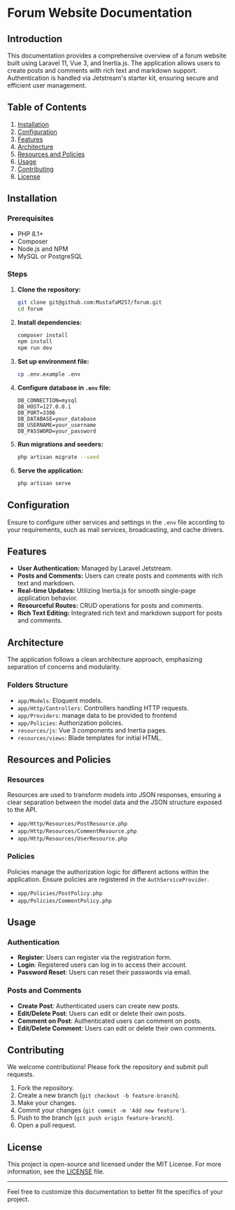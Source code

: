 # Forum Website Documentation

## Introduction

This documentation provides a comprehensive overview of a forum website built using Laravel 11, Vue 3, and Inertia.js. The application allows users to create posts and comments with rich text and markdown support. Authentication is handled via Jetstream's starter kit, ensuring secure and efficient user management.

## Table of Contents

1. [Installation](#installation)
2. [Configuration](#configuration)
3. [Features](#features)
4. [Architecture](#architecture)
5. [Resources and Policies](#resources-and-policies)
6. [Usage](#usage)
7. [Contributing](#contributing)
8. [License](#license)

## Installation

### Prerequisites

- PHP 8.1+
- Composer
- Node.js and NPM
- MySQL or PostgreSQL

### Steps

1. **Clone the repository:**
    ```sh
    git clone git@github.com:MustafaM257/forum.git
    cd forum
    ```

2. **Install dependencies:**
    ```sh
    composer install
    npm install
    npm run dev
    ```

3. **Set up environment file:**
    ```sh
    cp .env.example .env
    ```

4. **Configure database in `.env` file:**
    ```env
    DB_CONNECTION=mysql
    DB_HOST=127.0.0.1
    DB_PORT=3306
    DB_DATABASE=your_database
    DB_USERNAME=your_username
    DB_PASSWORD=your_password
    ```

5. **Run migrations and seeders:**
    ```sh
    php artisan migrate --seed
    ```

6. **Serve the application:**
    ```sh
    php artisan serve
    ```

## Configuration

Ensure to configure other services and settings in the `.env` file according to your requirements, such as mail services, broadcasting, and cache drivers.

## Features

- **User Authentication:** Managed by Laravel Jetstream.
- **Posts and Comments:** Users can create posts and comments with rich text and markdown.
- **Real-time Updates:** Utilizing Inertia.js for smooth single-page application behavior.
- **Resourceful Routes:** CRUD operations for posts and comments.
- **Rich Text Editing:** Integrated rich text and markdown support for posts and comments.

## Architecture

The application follows a clean architecture approach, emphasizing separation of concerns and modularity.

### Folders Structure

- `app/Models`: Eloquent models.
- `app/Http/Controllers`: Controllers handling HTTP requests.
- `app/Providers`: manage data to be provided to frontend
- `app/Policies`: Authorization policies.
- `resources/js`: Vue 3 components and Inertia pages.
- `resources/views`: Blade templates for initial HTML.

## Resources and Policies

### Resources

Resources are used to transform models into JSON responses, ensuring a clear separation between the model data and the JSON structure exposed to the API.

- `app/Http/Resources/PostResource.php`
- `app/Http/Resources/CommentResource.php`
- `app/Http/Resources/UserResource.php`
### Policies

Policies manage the authorization logic for different actions within the application. Ensure policies are registered in the `AuthServiceProvider`.

- `app/Policies/PostPolicy.php`
- `app/Policies/CommentPolicy.php`


## Usage

### Authentication

- **Register**: Users can register via the registration form.
- **Login**: Registered users can log in to access their account.
- **Password Reset**: Users can reset their passwords via email.

### Posts and Comments

- **Create Post**: Authenticated users can create new posts.
- **Edit/Delete Post**: Users can edit or delete their own posts.
- **Comment on Post**: Authenticated users can comment on posts.
- **Edit/Delete Comment**: Users can edit or delete their own comments.

## Contributing

We welcome contributions! Please fork the repository and submit pull requests.

1. Fork the repository.
2. Create a new branch (`git checkout -b feature-branch`).
3. Make your changes.
4. Commit your changes (`git commit -m 'Add new feature'`).
5. Push to the branch (`git push origin feature-branch`).
6. Open a pull request.

## License

This project is open-source and licensed under the MIT License. For more information, see the [LICENSE](LICENSE) file.

---

Feel free to customize this documentation to better fit the specifics of your project.
